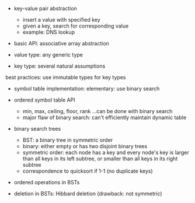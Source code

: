 * key-value pair abstraction
    * insert a value with specified key
    * given a key, search for corresponding value
    * example: DNS lookup
    
* basic API: associative array abstraction
* value type: any generic type
* key type: several natural assumptions

best practices: use immutable types for key types

* symbol table implementation: elementary: use binary search
* ordered symbol table API
    * min, max, ceiling, floor, rank ...can be done with binary search
    * major flaw of binary search: can't efficiently maintain dynamic table
    
* binary search trees
    * BST: a binary tree in symmetric order
    * binary: either empty or has two disjoint binary trees
    * symmetric order: each node has a key and every node's key is larger than all keys in its left subtree, 
        or smaller than all keys in its right subtree
    * correspondence to quicksort if 1-1 (no duplicate keys)
    
* ordered operations in BSTs
* deletion in BSTs: Hibbard deletion (drawback: not symmetric)

    
    
    
    
    

